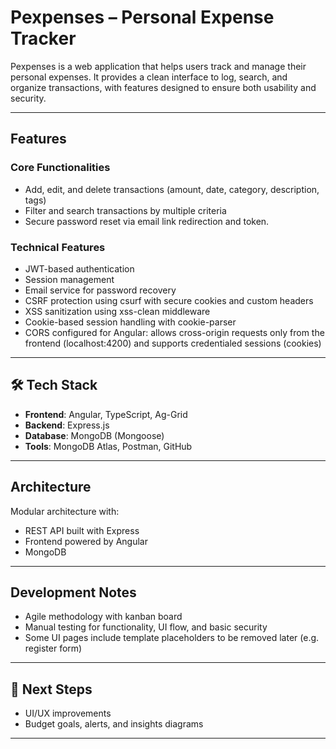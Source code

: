 # Pexpenses – Personal Expense Tracker

Pexpenses is a web application that helps users track and manage their personal expenses. It provides a clean interface to log, search, and organize transactions, with features designed to ensure both usability and security.

---

## Features

### Core Functionalities
- Add, edit, and delete transactions (amount, date, category, description, tags)
- Filter and search transactions by multiple criteria
- Secure password reset via email link redirection and token.

### Technical Features
- JWT-based authentication
- Session management
- Email service for password recovery
- CSRF protection using csurf with secure cookies and custom headers
- XSS sanitization using xss-clean middleware
- Cookie-based session handling with cookie-parser
- CORS configured for Angular: allows cross-origin requests only from the frontend (localhost:4200) and supports credentialed sessions (cookies)

---

## 🛠 Tech Stack

- **Frontend**: Angular, TypeScript, Ag-Grid
- **Backend**: Express.js
- **Database**: MongoDB (Mongoose)
- **Tools**: MongoDB Atlas, Postman, GitHub

---

## Architecture

Modular architecture with:
- REST API built with Express
- Frontend powered by Angular
- MongoDB 

---

## Development Notes

- Agile methodology with kanban board
- Manual testing for functionality, UI flow, and basic security
- Some UI pages include template placeholders to be removed later (e.g. register form)

---

## 🔭 Next Steps

- UI/UX improvements
- Budget goals, alerts, and insights diagrams

---
